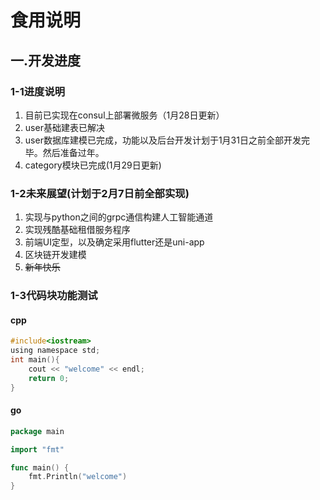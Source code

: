 
# 食用说明
## 一.开发进度
### 1-1进度说明
1. 目前已实现在consul上部署微服务（1月28日更新）
2. user基础建表已解决
3. user数据库建模已完成，功能以及后台开发计划于1月31日之前全部开发完毕。然后准备过年。
4. category模块已完成(1月29日更新)
### 1-2未来展望(计划于2月7日前全部实现)
1. 实现与python之间的grpc通信构建人工智能通道
2. 实现残酷基础租借服务程序
3. 前端UI定型，以及确定采用flutter还是uni-app
4. 区块链开发建模  
5. ~~新年快乐~~
### 1-3代码块功能测试
#### cpp
```C
#include<iostream>
using namespace std;
int main(){
    cout << "welcome" << endl;
    return 0;
}
```
#### go

```go
package main

import "fmt"

func main() {
	fmt.Println("welcome")
}
```